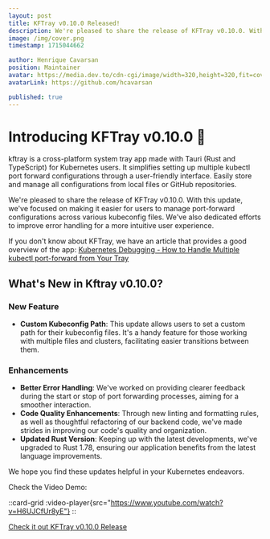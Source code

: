 ```yaml
---
layout: post
title: KFTray v0.10.0 Released!
description: We're pleased to share the release of KFTray v0.10.0. With this update, we've focused on making it easier for users to manage port-forward configurations across various kubeconfig files. We've also dedicated efforts to improve error handling for a more intuitive user experience.
image: /img/cover.png
timestamp: 1715044662

author: Henrique Cavarsan
position: Maintainer
avatar: https://media.dev.to/cdn-cgi/image/width=320,height=320,fit=cover,gravity=auto,format=auto/https%3A%2F%2Fdev-to-uploads.s3.amazonaws.com%2Fuploads%2Fuser%2Fprofile_image%2F1243406%2F70a23663-0e74-428f-9f28-9e83c6178188.jpeg
avatarLink: https://github.com/hcavarsan

published: true
---
```


# Introducing KFTray v0.10.0 🚀

kftray is a cross-platform system tray app made with Tauri (Rust and TypeScript) for Kubernetes users. It simplifies setting up multiple kubectl port forward configurations through a user-friendly interface. Easily store and manage all configurations from local files or GitHub repositories.


We're pleased to share the release of KFTray v0.10.0. With this update, we've focused on making it easier for users to manage port-forward configurations across various kubeconfig files. We've also dedicated efforts to improve error handling for a more intuitive user experience.


If you don't know about KFTray, we have an article that provides a good overview of the app:
[Kubernetes Debugging - How to Handle Multiple kubectl port-forward from Your Tray](https://kftray.app/blog/posts/3-kubernetes-debugging-handling)

## What's New in Kftray v0.10.0?

### New Feature
- **Custom Kubeconfig Path**: This update allows users to set a custom path for their kubeconfig files. It's a handy feature for those working with multiple files and clusters, facilitating easier transitions between them.

### Enhancements
- **Better Error Handling**: We've worked on providing clearer feedback during the start or stop of port forwarding processes, aiming for a smoother interaction.
- **Code Quality Enhancements**: Through new linting and formatting rules, as well as thoughtful refactoring of our backend code, we've made strides in improving our code's quality and organization.
- **Updated Rust Version**: Keeping up with the latest developments, we've upgraded to Rust 1.78, ensuring our application benefits from the latest language improvements.

We hope you find these updates helpful in your Kubernetes endeavors.

Check the Video Demo:

::card-grid
  :video-player{src="https://www.youtube.com/watch?v=H6UJCfUr8yE"}
::

[Check it out KFTray v0.10.0 Release](https://lnkd.in/d6QuFffQ)
